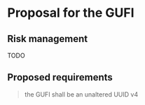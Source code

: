 # Proposal for the GUFI

## Risk management
TODO

## Proposed requirements

> the GUFI shall be an unaltered UUID v4


## 
